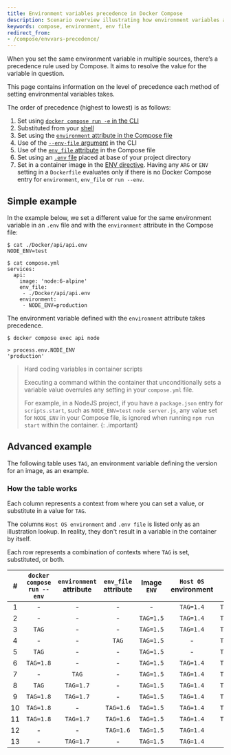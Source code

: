 ```yaml
---
title: Environment variables precedence in Docker Compose
description: Scenario overview illustrating how environment variables are resolved in Compose
keywords: compose, environment, env file
redirect_from:
- /compose/envvars-precedence/
---
```


When you set the same environment variable in multiple sources, there’s a precedence rule used by Compose. It aims to resolve the value for the variable in question.

This page contains information on the level of precedence each method of setting environmental variables takes.

The order of precedence (highest to lowest) is as follows:
1. Set using [`docker compose run -e` in the CLI](set-environment-variables.md#set-environment-variables-with-docker-compose-run---env)
2. Substituted from your [shell](set-environment-variables.md#substitute-from-the-shell)
3. Set using the [`environment` attribute in the Compose file](set-environment-variables.md#use-the-environment-attribute)
4. Use of the [`--env-file` argument](set-environment-variables.md#substitute-with---env-file) in the CLI
5. Use of the [`env_file` attribute](set-environment-variables.md#use-the-env_file-attribute) in the Compose file
6. Set using an [`.env` file](set-environment-variables.md#substitute-with-an-env-file) placed at base of your project directory
7. Set in a container image in the [ENV directive](../../engine/reference/builder.md#env).
   Having any `ARG` or `ENV` setting in a `Dockerfile` evaluates only if there is no Docker Compose entry for `environment`, `env_file` or `run --env`.

## Simple example

In the example below, we set a different value for the same environment variable in an `.env` file and with the `environment` attribute in the Compose file:

```console
$ cat ./Docker/api/api.env
NODE_ENV=test

$ cat compose.yml
services:
  api:
    image: 'node:6-alpine'
    env_file:
     - ./Docker/api/api.env
    environment:
     - NODE_ENV=production
```

The environment variable defined with the `environment` attribute takes precedence.

```console
$ docker compose exec api node

> process.env.NODE_ENV
'production'
```

> Hard coding variables in container scripts
>
> Executing a command within the container that unconditionally sets a variable value overrules any setting in your `compose.yml` file.
>
> For example, in a NodeJS project, if you have a `package.json` entry for `scripts.start`, such as `NODE_ENV=test` `node server.js`, any value set for `NODE_ENV` in your Compose file, is ignored when running `npm run start` within the container.
{: .important}

## Advanced example 

The following table uses `TAG`, an environment variable defining the version for an image, as an example.

### How the table works

Each column represents a context from where you can set a value, or substitute in a value for `TAG`.

The columns `Host OS environment` and `.env file` is listed only as an illustration lookup. In reality, they don't result in a variable in the container by itself.

Each row represents a combination of contexts where `TAG` is set, substituted, or both.


|  # |  `docker compose run --env`  |  `environment` attribute  |  `env_file` attribute  |  Image `ENV` |  `Host OS` environment  |  `.env` file      | |  Result  |
|:--:|:-------------:|:----------------------------------:|:-------------------------------:|:------------:|:-----------------------:|:-----------------:|:---:|:-------------:|
|  1 |   -           |   -                                |   -                             |   -          |  `TAG=1.4`              |  `TAG=1.3`        || - |
|  2 |   -           |   -                                |   -                             |`TAG=1.5` |  `TAG=1.4`                  |  `TAG=1.3`        ||**`TAG=1.5`**  |
|  3 |`TAG`          |   -                                |   -                             |  `TAG=1.5`   |`TAG=1.4`                |  `TAG=1.3`        ||**`TAG=1.4`**  |
|  4 |   -           |   -                                |`TAG`                            |  `TAG=1.5`   |   -                     |`TAG=1.3`          ||**`TAG=1.3`**  |
|  5 |`TAG`          |   -                                |   -                             |  `TAG=1.5`   |   -                     |`TAG=1.3`          ||**`TAG=1.3`**  |
|  6 |`TAG=1.8`      |   -                                |   -                             |  `TAG=1.5`   |  `TAG=1.4`              |  `TAG=1.3`        ||**`TAG=1.8`**  |
|  7 |   -           |`TAG`                               |   -                             |  `TAG=1.5`   |`TAG=1.4`                |  `TAG=1.3`        ||**`TAG=1.4`**  |
|  8 |`TAG`          |  `TAG=1.7`                         |   -                             |  `TAG=1.5`   |`TAG=1.4`                |  `TAG=1.3`        ||**`TAG=1.4`**  |
|  9 |`TAG=1.8`      |  `TAG=1.7`                         |   -                             |  `TAG=1.5`   |  `TAG=1.4`              |  `TAG=1.3`        ||**`TAG=1.8`**  |
| 10 |`TAG=1.8`      |   -                                |  `TAG=1.6`                      |  `TAG=1.5`   |  `TAG=1.4`              |  `TAG=1.3`        ||**`TAG=1.8`**  |
| 11 |`TAG=1.8`      |  `TAG=1.7`                         |  `TAG=1.6`                      |  `TAG=1.5`   |  `TAG=1.4`              |  `TAG=1.3`        ||**`TAG=1.8`**  |
| 12 |   -           |   -                                |`TAG=1.6`                        |  `TAG=1.5`   |  `TAG=1.4`              |   -               ||**`TAG=1.6`**  |
| 13 |   -           |`TAG=1.7`                           |   -                             |  `TAG=1.5`   |  `TAG=1.4`              |   -               ||**`TAG=1.7`**  |
